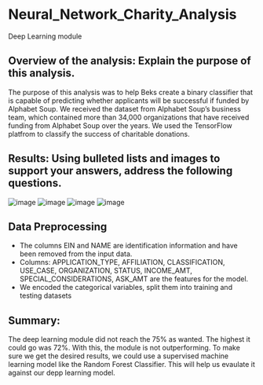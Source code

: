 # Neural_Network_Charity_Analysis
Deep Learning module
## Overview of the analysis: Explain the purpose of this analysis.
The purpose of this analysis was to help Beks create a binary classifier that is capable of predicting whether applicants will be successful if funded by Alphabet Soup. We received the dataset from Alphabet Soup’s business team, which contained more than 34,000 organizations that have received funding from Alphabet Soup over the years. We used the TensorFlow platfrom to classify the success of charitable donations. 


## Results: Using bulleted lists and images to support your answers, address the following questions.

![image](https://user-images.githubusercontent.com/96274446/168504141-63b5e735-a05d-458d-9b0a-6ca8a68799a9.png)
![image](https://user-images.githubusercontent.com/96274446/168504171-4201b01f-0130-4214-b2d7-8a40ced69638.png)
![image](https://user-images.githubusercontent.com/96274446/168504196-164283c2-35f3-44ed-9767-ff9211da68d9.png)
![image](https://user-images.githubusercontent.com/96274446/168504218-5f1fb154-4857-40d8-bb6e-9387a466e0f2.png)


## Data Preprocessing
- The columns EIN and NAME are identification information and have been removed from the input data.
- Columns: APPLICATION_TYPE, AFFILIATION, CLASSIFICATION, USE_CASE, ORGANIZATION, STATUS, INCOME_AMT, SPECIAL_CONSIDERATIONS, ASK_AMT are the features for the model.
- We encoded the categorical variables, split them into training and testing datasets

## Summary: 
The deep learning module did not reach the 75% as wanted. The highest it could go was 72%. With this, the module is not outperforming. To make sure we get the desired results, we could use a supervised machine learning model like the Random Forest Classifier. This will help us evaulate it against our depp learning model. 
